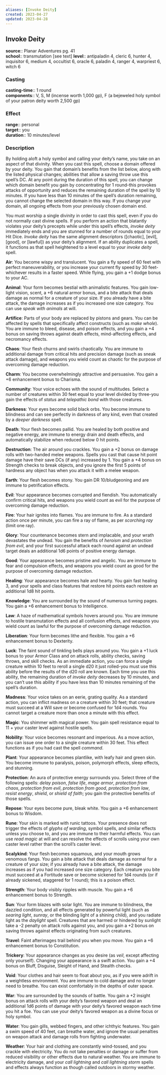 ```yaml
---
aliases: [Invoke Deity]
created: 2023-04-27
updated: 2023-04-28
---
```


## Invoke Deity

**source**:: Planar Adventures pg. 41  
**school**:: transmutation \[see text\]
**level**:: antipaladin 4, cleric 6, hunter 4, inquisitor 6, medium 4, occultist 6, oracle 6, paladin 4, ranger 4, warpriest 6, witch 6

### Casting

**casting-time**:: 1 round  
**components**:: V, S, M (incense worth 1,000 gp), F (a bejeweled holy symbol of your patron deity worth 2,500 gp)

### Effect

**range**:: personal  
**target**:: you  
**duration**:: 10 minutes/level

### Description

By holding aloft a holy symbol and calling your deity’s name, you take on an aspect of that divinity. When you cast this spell, choose a domain offered by your deity. You gain that domain’s benefits from the list below, along with the listed physical changes; abilities that allow a saving throw use this spell’s DC. At any point during the duration of this spell, you can change which domain benefit you gain by concentrating for 1 round-this provokes attacks of opportunity and reduces the remaining duration of the spell by 10 minutes. If you have less than 10 minutes of the spell’s duration remaining, you cannot change the selected domain in this way. If you change your domain, all ongoing effects from your previously chosen domain end.  
  
You must worship a single divinity in order to cast this spell, even if you do not normally cast divine spells. If you perform an action that blatantly violates your deity’s precepts while under this spell’s effects, *invoke deity* immediately ends and you are stunned for a number of rounds equal to your Hit Dice. *Invoke deity* has the same alignment descriptors (\[chaotic\], \[evil\], \[good\], or \[lawful\]) as your deity’s alignment. If an ability duplicates a spell, it functions as that spell heightened to a level equal to your *invoke deity* spell.  
  
**Air**: You become wispy and translucent. You gain a fly speed of 60 feet with perfect maneuverability, or you increase your current fly speed by 30 feet-whichever results in a faster speed. While flying, you gain a +1 dodge bonus to your AC.  
  
**Animal**: Your form becomes bestial with animalistic features. You gain low-light vision, scent, a +6 natural armor bonus, and a bite attack that deals damage as normal for a creature of your size. If you already have a bite attack, the damage increases as if you increased one size category. You can use *speak with animals* at will.  
  
**Artifice**: Parts of your body are replaced by pistons and gears. You can be affected by spells that specifically affect constructs (such as *make whole*). You are immune to bleed, disease, and poison effects, and you gain a +4 bonus on saving throws against death effects, mind-affecting effects, and necromancy effects.  
  
**Chaos**: Your flesh churns and swirls chaotically. You are immune to additional damage from critical hits and precision damage (such as sneak attack damage), and weapons you wield count as chaotic for the purpose of overcoming damage reduction.  
  
**Charm**: You become overwhelmingly attractive and persuasive. You gain a +6 enhancement bonus to Charisma.  
  
**Community**: Your voice echoes with the sound of multitudes. Select a number of creatures within 30 feet equal to your level divided by three-you gain the effects of *status* and *telepathic bond* with those creatures.  
  
**Darkness**: Your eyes become solid black orbs. You become immune to blindness and can see perfectly in darkness of any kind, even that created by a *deeper darkness* spell.  
  
**Death**: Your flesh becomes pallid. You are healed by both positive and negative energy, are immune to energy drain and death effects, and automatically stabilize when reduced below 0 hit points.  
  
**Destruction**: The air around you crackles. You gain a +2 bonus on damage rolls with two-handed melee weapons. Spells you cast that cause hit point damage have their save DCs (if any) increased by 1. You gain a +4 bonus on Strength checks to break objects, and you ignore the first 5 points of hardness any object has when you attack it with a melee weapon.  
  
**Earth**: Your flesh becomes stony. You gain DR 10/bludgeoning and are immune to petrification effects.  
  
**Evil**: Your appearance becomes corrupted and fiendish. You automatically confirm critical hits, and weapons you wield count as evil for the purpose of overcoming damage reduction.  
  
**Fire**: Your hair ignites into flames. You are immune to fire. As a standard action once per minute, you can fire a ray of flame, as per *scorching ray* (limit one ray).  
  
**Glory**: Your countenance becomes stern and implacable, and your wrath devastates the undead. You gain the benefits of *heroism* and *protection from evil*, and your first successful attack each round against an undead target deals an additional 1d6 points of positive energy damage.  
  
**Good**: Your appearance becomes pristine and angelic. You are immune to fear and compulsion effects, and weapons you wield count as good for the purpose of overcoming damage reduction.  
  
**Healing**: Your appearance becomes hale and hearty. You gain fast healing 3, and your spells and class features that restore hit points each restore an additional 1d8 hit points.  
  
**Knowledge**: You are surrounded by the sound of numerous turning pages. You gain a +6 enhancement bonus to Intelligence.  
  
**Law**: A haze of mathematical symbols hovers around you. You are immune to hostile transmutation effects and all confusion effects, and weapons you wield count as lawful for the purpose of overcoming damage reduction.  
  
**Liberation**: Your form becomes lithe and flexible. You gain a +6 enhancement bonus to Dexterity.  
  
**Luck**: The faint sound of tinkling bells plays around you. You gain a +1 luck bonus to your Armor Class and on attack rolls, ability checks, saving throws, and skill checks. As an immediate action, you can force a single creature within 10 feet to reroll a single d20 it just rolled-you must use this ability before the results of the d20 roll are known. Each time you use this ability, the remaining duration of *invoke deity* decreases by 10 minutes, and you can’t use this ability if you have less than 10 minutes remaining of the spell’s duration.  
  
**Madness**: Your voice takes on an eerie, grating quality. As a standard action, you can inflict madness on a creature within 30 feet; that creature must succeed at a Will save or become confused for 1d4 rounds. You cannot target a creature more than once a minute with this effect.  
  
**Magic**: You shimmer with magical power. You gain spell resistance equal to 11 + your caster level against hostile spells.  
  
**Nobility**: Your voice becomes resonant and imperious. As a move action, you can issue one order to a single creature within 30 feet. This effect functions as if you had cast the spell *command*.  
  
**Plant**: Your appearance becomes plantlike, with leafy hair and green skin. You become immune to paralysis, poison, polymorph effects, sleep effects, and stunning.  
  
**Protection**: An aura of protective energy surrounds you. Select three of the following spells: *delay poison*, *false life*, *mage armor*, *protection from chaos*, *protection from evil*, *protection from good*, *protection from law*, *resist energy*, *shield*, or *shield of faith*; you gain the protective benefits of those spells.  
  
**Repose**: Your eyes become pure, bleak white. You gain a +6 enhancement bonus to Wisdom.  
  
**Rune**: Your skin is marked with runic tattoos. Your presence does not trigger the effects of *glyphs of warding*, symbol spells, and similar effects unless you choose to, and you are immune to their harmful effects. You can use *read magic* at will and can resolve the effects of scrolls using your own caster level rather than the scroll’s caster level.  
  
**Scalykind**: Your flesh becomes squamous, and your mouth grows venomous fangs. You gain a bite attack that deals damage as normal for a creature of your size; if you already have a bite attack, the damage increases as if you had increased one size category. Each creature you bite must succeed at a Fortitude save or become sickened for 1d4 rounds (or if already sickened, staggered for 1 round); this is a poison effect.  
  
**Strength**: Your body visibly ripples with muscle. You gain a +6 enhancement bonus to Strength.  
  
**Sun**: Your form blazes with solar light. You are immune to blindness, the dazzled condition, and all effects generated by powerful light (such as *searing light*, *sunray*, or the blinding light of a shining child), and you radiate light as the *daylight* spell. Creatures that are harmed or hindered by sunlight take a -2 penalty on attack rolls against you, and you gain a +2 bonus on saving throws against effects originating from such creatures.  
  
**Travel**: Faint afterimages trail behind you when you move. You gain a +6 enhancement bonus to Constitution.  
  
**Trickery**: Your appearance changes as you desire (as *veil*, except affecting only yourself). Changing your appearance is a swift action. You gain a +4 bonus on Bluff, Disguise, Sleight of Hand, and Stealth checks.  
  
**Void**: Your clothes and hair seem to float about you, as if you were adrift in a weightless environment. You are immune to cold damage and no longer need to breathe. You can exist comfortably in the depths of outer space.  
  
**War**: You are surrounded by the sounds of battle. You gain a +2 insight bonus on attack rolls with your deity’s favored weapon and deal an additional 1d6 points of damage with your deity’s favored weapon each time you hit a foe. You can use your deity’s favored weapon as a divine focus or holy symbol.  
  
**Water**: You gain gills, webbed fingers, and other ichthyic features. You gain a swim speed of 40 feet, can breathe water, and ignore the usual penalties on weapon attack and damage rolls from fighting underwater.  
  
**Weather**: Your hair and clothing are constantly wind-tossed, and you crackle with electricity. You do not take penalties or damage or suffer from reduced visibility or other effects due to natural weather. You are immune to electricity damage, and your *call lightning* and *call lightning storm* spells and effects always function as though called outdoors in stormy weather.
